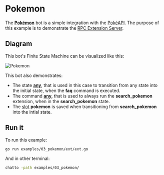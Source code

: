 # Pokemon

The [**Pokémon**](https://github.com/jaimeteb/chatto/tree/master/examples/03_pokemon) bot is a simple integration with the [PokéAPI](https://pokeapi.co/). The purpose of this example is to demonstrate the [RPC Extension Server](/extension#go).

## Diagram

This bot's Finite State Machine can be visualized like this:

![Pokemon](/img/chatto_pokemon.svg)

This bot also demonstrates:

* The state [**any**](/finitestatemachine/#any), that is used in this case to transition from any state into the initial state, when the **faq** command is executed.
* The command [**any**](/finitestatemachine/#any), that is used to always run the **search_pokemon** extension, when in the **search_pokemon** state.
* The [slot](/finitestatemachine/#slots) **pokemon** is saved when transitioning from **search_pokemon** into the intial state.

## Run it

To run this example:

```bash
go run examples/03_pokemon/ext/ext.go
```

And in other terminal:

```bash
chatto -path examples/03_pokemon/
```
